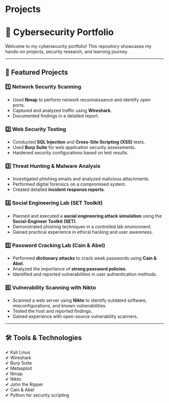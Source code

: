 # Projects
# 🚀 Cybersecurity Portfolio

Welcome to my cybersecurity portfolio! This repository showcases my hands-on projects, security research, and learning journey.

---

## 🔐 Featured Projects

### 1️⃣ Network Security Scanning
- Used **Nmap** to perform network reconnaissance and identify open ports.
- Captured and analyzed traffic using **Wireshark**.
- Documented findings in a detailed report.

### 2️⃣ Web Security Testing
- Conducted **SQL Injection** and **Cross-Site Scripting (XSS)** tests.
- Used **Burp Suite** for web application security assessments.
- Hardened security configurations based on test results.

### 3️⃣ Threat Hunting & Malware Analysis
- Investigated phishing emails and analyzed malicious attachments.
- Performed digital forensics on a compromised system.
- Created detailed **incident response reports**.

### 4️⃣ Social Engineering Lab (SET Toolkit)
- Planned and executed a **social engineering attack simulation** using the **Social-Engineer Toolkit (SET)**.
- Demonstrated phishing techniques in a controlled lab environment.
- Gained practical experience in ethical hacking and user awareness.

### 5️⃣ Password Cracking Lab (Cain & Abel)
- Performed **dictionary attacks** to crack weak passwords using **Cain & Abel**.
- Analyzed the importance of **strong password policies**.
- Identified and reported vulnerabilities in user authentication methods.

### 6️⃣ Vulnerability Scanning with Nikto
- Scanned a web server using **Nikto** to identify outdated software, misconfigurations, and known vulnerabilities.
- Tested the host and reported findings.
- Gained experience with open-source vulnerability scanners.

---

## 🛠 Tools & Technologies
✔ Kali Linux  
✔ Wireshark  
✔ Burp Suite  
✔ Metasploit  
✔ Nmap  
✔ Nikto  
✔ John the Ripper  
✔ Cain & Abel  
✔ Python for security scripting 
